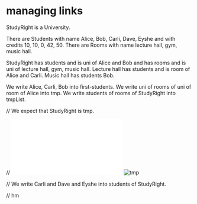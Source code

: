 # managing links

StudyRight is a University. 

There are Students with name Alice, Bob, Carli, Dave, Eyshe
and with credits 10, 10, 0, 42, 50.
There are Rooms  with name lecture hall, gym, music hall.

StudyRight has students and is uni of Alice and Bob
and has rooms and is uni of lecture hall, gym, music hall.
Lecture hall has students and is room of Alice and Carli.
Music hall has students Bob. 

We write Alice, Carli, Bob into first-students. 
We write uni of rooms of uni of room of Alice into tmp. 
We write students of rooms of StudyRight into tmpList.

// We expect that StudyRight is tmp. 

// ![tmp](out.txt)
![tmp](out.svg)



// We write Carli and Dave and Eyshe into students of StudyRight. 

// hm
